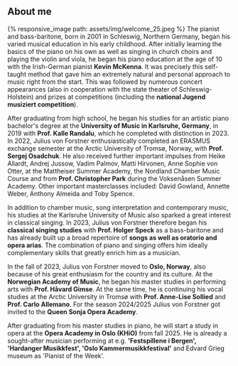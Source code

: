 ## About me
{% responsive_image path: assets/img/welcome_25.jpeg %}
The pianist and bass-baritone, born in 2001 in Schleswig, Northern Germany, began his varied musical education 
in his early childhood. After initially learning the basics of the piano on his own as well as singing in church choirs
and playing the violin and viola, he began his piano education at the age of 10 with the Irish-German pianist
**Kevin McKenna**.
It was precisely this self-taught method that gave him an extremely natural and personal approach to music right
from the start.
This was followed by numerous concert appearances (also in cooperation with the state theater of Schleswig-Holstein)
and prizes at competitions (including the **national Jugend musiziert competition**).

After graduating from high school, he began his studies for an artistic piano bachelor's degree at the
**University of Music in Karlsruhe, Germany**, in 2019 with **Prof. Kalle Randalu**, which he completed with distinction
in 2023.
In 2022, Julius von Forstner enthusiastically completed an ERASMUS exchange semester at the Arctic University of
Tromsø, Norway, with **Prof. Sergej Osadchuk**.
He also received further important impulses from Heike Allardt, Andrej Jussow, Vadim Palmov, Matti Hirvonen, Anne Sophie von Otter,
at the Mattheiser Summer Academy, the Nordland Chamber Music Course and from **Prof. Christopher Park** during the
Voksenåsen Summer Academy. Other important masterclasses included: David Gowland, Annette Weber, Anthony Almeida and Toby Spence.

In addition to chamber music, song interpretation and contemporary music, his studies at the Karlsruhe University of
Music also sparked a great interest in classical singing.
In 2023, Julius von Forstner therefore began his **classical singing studies** with **Prof. Holger Speck** as a
bass-baritone and has already built up a broad repertoire of **songs as well as oratorio and opera arias**.
The combination of piano and singing offers him ideally complementary skills that greatly enrich him
as a musician.

In the fall of 2023, Julius von Forstner moved to **Oslo, Norway**, also because of his great enthusiasm for the country
and its culture. At the **Norwegian Academy of Music**, he began his master studies in performing arts with
**Prof. Håvard Gimse**. At the same time, he is continuing his vocal studies at the Arctic University in Tromsø with
**Prof. Anne-Lise Sollied** and **Prof. Carlo Allemano**. For the season 2024/2025 Julius von Forstner got invited to the **Queen Sonja Opera Academy**.

After graduating from his master studies in piano, he will start a study in opera at the **Opera Academy in Oslo (KHiO)** from fall 2025. He is already 
a sought-after musician performing at e.g. **'Festspillene i Bergen', 'Hardanger Musikkfest', 'Oslo Kammermusikkfestival'** and Edvard Grieg museum as 'Pianist of the Week'.